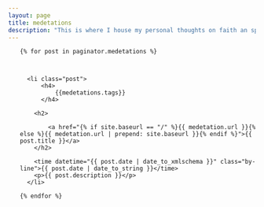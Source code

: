 ```yaml
---
layout: page
title: medetations
description: "This is where I house my personal thoughts on faith an spirituality. I hope it encourages you on your journey to complete life victory."
---
```

<!-- Posts -->
<link rel="canonical" href="{{ site.url }}{{site.baseurl}}{{ page.url }}" />

<ul id="posts">

	{% for post in paginator.medetations %}



	  <li class="post">
          <h4>
              {{medetations.tags}}
          </h4>

	  	<h2>

			<a href="{% if site.baseurl == "/" %}{{ medetation.url }}{% else %}{{ medetation.url | prepend: site.baseurl }}{% endif %}">{{ post.title }}</a>
		</h2>

	  	<time datetime="{{ post.date | date_to_xmlschema }}" class="by-line">{{ post.date | date_to_string }}</time>
	  	<p>{{ post.description }}</p>
	  </li>

    {% endfor %}

</ul>
